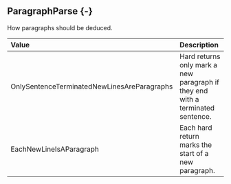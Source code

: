 ## ParagraphParse {-}

How paragraphs should be deduced.

Value   |   Description
| :-- | :-- |
OnlySentenceTerminatedNewLinesAreParagraphs | Hard returns only mark a new paragraph if they end with a terminated sentence.
EachNewLineIsAParagraph | Each hard return marks the start of a new paragraph.